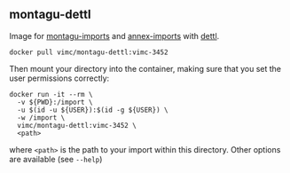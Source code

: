 ## montagu-dettl

Image for [montagu-imports](https://github.com/vimc/montagu-imports) and [annex-imports](https://github.com/vimc/annex-imports) with [dettl](https://github.com/vimc/dettl).

```
docker pull vimc/montagu-dettl:vimc-3452
```

Then mount your directory into the container, making sure that you set the user permissions correctly:

```
docker run -it --rm \
  -v ${PWD}:/import \
  -u $(id -u ${USER}):$(id -g ${USER}) \
  -w /import \
  vimc/montagu-dettl:vimc-3452 \
  <path>
```

where `<path>` is the path to your import within this directory.  Other options are available (see `--help`)
